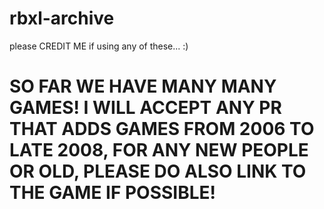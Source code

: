 # rbxl-archive
please CREDIT ME if using any of these... :)

# SO FAR WE HAVE MANY MANY GAMES! I WILL ACCEPT ANY PR THAT ADDS GAMES FROM 2006 TO LATE 2008, FOR ANY NEW PEOPLE OR OLD, PLEASE DO ALSO LINK TO THE GAME IF POSSIBLE!